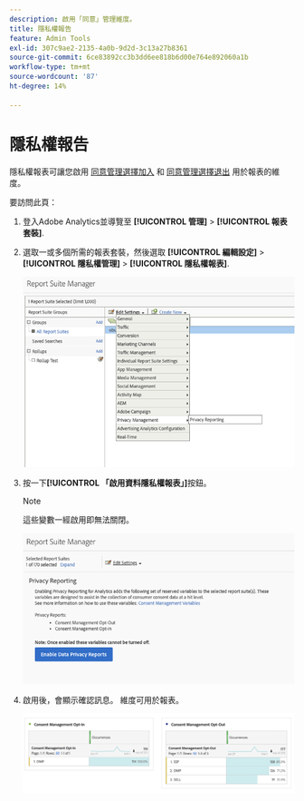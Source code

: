 ```yaml
---
description: 啟用「同意」管理維度。
title: 隱私權報告
feature: Admin Tools
exl-id: 307c9ae2-2135-4a0b-9d2d-3c13a27b8361
source-git-commit: 6ce83892cc3b3dd6ee818b6d00e764e892060a1b
workflow-type: tm+mt
source-wordcount: '87'
ht-degree: 14%

---
```


# 隱私權報告

隱私權報表可讓您啟用 [同意管理選擇加入](/help/components/dimensions/cm-opt-in.md) 和 [同意管理選擇退出](/help/components/dimensions/cm-opt-out.md) 用於報表的維度。

要訪問此頁：

1. 登入Adobe Analytics並導覽至 **[!UICONTROL 管理]** > **[!UICONTROL 報表套裝]**.
1. 選取一或多個所需的報表套裝，然後選取 **[!UICONTROL 編輯設定]** > **[!UICONTROL 隱私權管理]** > **[!UICONTROL 隱私權報表]**.

   ![編輯設定](assets/rsm-privacy-select.png)

1. 按一下&#x200B;**[!UICONTROL 「啟用資料隱私權報表」]**&#x200B;按鈕。

   >[!NOTE]
   >
   >這些變數一經啟用即無法關閉。

   ![啟用](assets/rsm-privacy-enable.png)

1. 啟用後，會顯示確認訊息。 維度可用於報表。

   ![報表](assets/consent-management.png)

